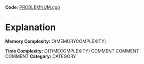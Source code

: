 **Code:** [PROBLEMNUM.cpp](./PROBLEMNUM.cpp)

# Explanation

**Memory Complexity:** O(MEMORYCOMPLEXITY)

**Time Complexity:** O(TIMECOMPLEXITY)
COMMENT
COMMENT
COMMENT
**Category:** CATEGORY
